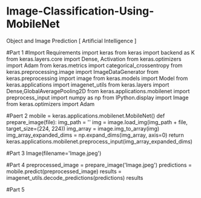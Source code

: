 # Image-Classification-Using-MobileNet 
Object and Image Prediction [ Artificial Intelligence ]
 
#Part 1
#Import Requirements
import keras
from keras import backend as K
from keras.layers.core import Dense, Activation
from keras.optimizers import Adam
from keras.metrics import categorical_crossentropy
from keras.preprocessing.image import ImageDataGenerator
from keras.preprocessing import image
from keras.models import Model
from keras.applications import imagenet_utils
from keras.layers import Dense,GlobalAveragePooling2D
from keras.applications.mobilenet import preprocess_input
import numpy as np
from IPython.display import Image
from keras.optimizers import Adam

#Paert 2
mobile = keras.applications.mobilenet.MobileNet()
def prepare_image(file):
    img_path = ''
    img = image.load_img(img_path + file, target_size=(224, 224))
    img_array = image.img_to_array(img)
    img_array_expanded_dims = np.expand_dims(img_array, axis=0)
    return keras.applications.mobilenet.preprocess_input(img_array_expanded_dims)
    
#Part 3
Image(filename='Image.jpeg')

#Part 4
preprocessed_image = prepare_image('Image.jpeg')
predictions = mobile.predict(preprocessed_image)
results = imagenet_utils.decode_predictions(predictions)
results

#Part 5
